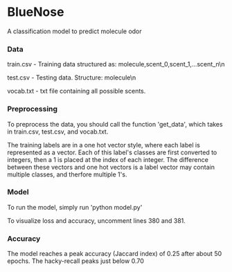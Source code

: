 # BlueNose
A classification model to predict molecule odor

### Data
train.csv   - Training data structured as: molecule,scent_0,scent_1,...scent_n\n

test.csv    - Testing data. Structure: molecule\n

vocab.txt   - txt file containing all possible scents.

### Preprocessing
To preprocess the data, you should call the function 'get_data', which takes in train.csv, test.csv, and vocab.txt.

The training labels are in a one hot vector style, where each label is represented as a vector. Each of this label's
classes are first converted to integers, then a 1 is placed at the index of each integer.
The difference between these vectors and one hot vectors is a label vector may contain multiple classes,
and therfore multiple 1's.


### Model

To run the model, simply run 'python model.py'

To visualize loss and accuracy, uncomment lines 380 and 381. 


### Accuracy

The model reaches a peak accuracy (Jaccard index) of 0.25 after
about 50 epochs. The hacky-recall peaks just below 0.70
